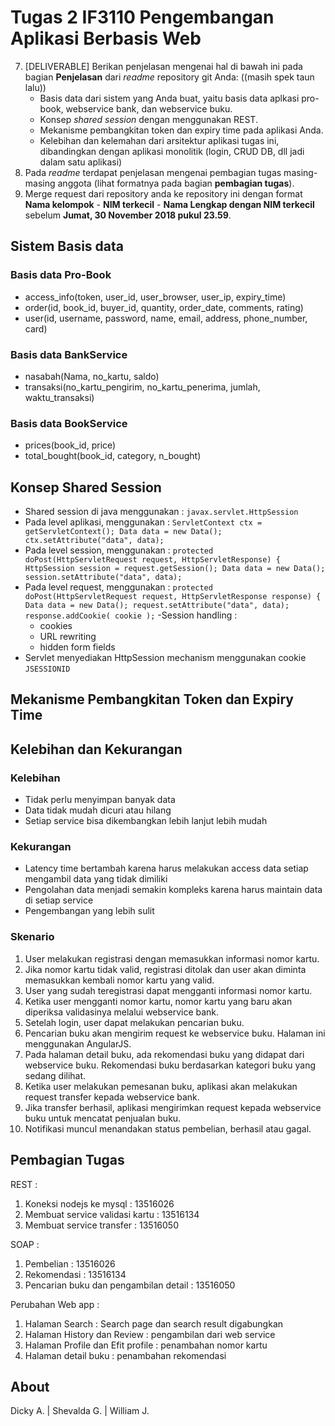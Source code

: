 # Tugas 2 IF3110 Pengembangan Aplikasi Berbasis Web 

7. [DELIVERABLE] Berikan penjelasan mengenai hal di bawah ini pada bagian **Penjelasan** dari *readme* repository git Anda: ((masih spek taun lalu))
    - Basis data dari sistem yang Anda buat, yaitu basis data aplkasi pro-book, webservice bank, dan webservice buku.
    - Konsep *shared session* dengan menggunakan REST.
    - Mekanisme pembangkitan token dan expiry time pada aplikasi Anda.
    - Kelebihan dan kelemahan dari arsitektur aplikasi tugas ini, dibandingkan dengan aplikasi monolitik (login, CRUD DB, dll jadi dalam satu aplikasi)
8. Pada *readme* terdapat penjelasan mengenai pembagian tugas masing-masing anggota (lihat formatnya pada bagian **pembagian tugas**).
9. Merge request dari repository anda ke repository ini dengan format **Nama kelompok** - **NIM terkecil** - **Nama Lengkap dengan NIM terkecil** sebelum **Jumat, 30 November 2018 pukul 23.59**.

## Sistem Basis data
### Basis data Pro-Book
- access_info(token, user_id, user_browser, user_ip, expiry_time)
- order(id, book_id, buyer_id, quantity, order_date, comments, rating)
- user(id, username, password, name, email, address, phone_number, card)
### Basis data BankService
- nasabah(Nama, no_kartu, saldo)
- transaksi(no_kartu_pengirim, no_kartu_penerima, jumlah, waktu_transaksi)
### Basis data BookService
- prices(book_id, price)
- total_bought(book_id, category, n_bought)

## Konsep Shared Session
- Shared session di java menggunakan : `javax.servlet.HttpSession`
- Pada level aplikasi, menggunakan : 
`ServletContext ctx = getServletContext();
Data data = new Data();
ctx.setAttribute("data", data);`
- Pada level session, menggunakan : 
`protected doPost(HttpServletRequest request,
HttpServletResponse) {
HttpSession session = request.getSession();
Data data = new Data();
session.setAttribute("data", data);`
- Pada level request, menggunakan :
`protected doPost(HttpServletRequest request,
HttpServletResponse response) {
Data data = new Data();
request.setAttribute("data", data);
response.addCookie( cookie );`
-Session handling :
    - cookies
    - URL rewriting
    - hidden form fields
- Servlet menyediakan HttpSession mechanism menggunakan cookie `JSESSIONID`

## Mekanisme Pembangkitan Token dan Expiry Time

## Kelebihan dan Kekurangan
### Kelebihan
- Tidak perlu menyimpan banyak data
- Data tidak mudah dicuri atau hilang
- Setiap service bisa dikembangkan lebih lanjut lebih mudah

### Kekurangan
- Latency time bertambah karena harus melakukan access data setiap mengambil data yang tidak dimiliki
- Pengolahan data menjadi semakin kompleks karena harus maintain data di setiap service
- Pengembangan yang lebih sulit

### Skenario

1. User melakukan registrasi dengan memasukkan informasi nomor kartu.
2. Jika nomor kartu tidak valid, registrasi ditolak dan user akan diminta memasukkan kembali nomor kartu yang valid.
3. User yang sudah teregistrasi dapat mengganti informasi nomor kartu.
4. Ketika user mengganti nomor kartu, nomor kartu yang baru akan diperiksa validasinya melalui webservice bank.
5. Setelah login, user dapat melakukan pencarian buku.
6. Pencarian buku akan mengirim request ke webservice buku. Halaman ini menggunakan AngularJS.
7. Pada halaman detail buku, ada rekomendasi buku yang didapat dari webservice buku. Rekomendasi buku berdasarkan kategori buku yang sedang dilihat.
8. Ketika user melakukan pemesanan buku, aplikasi akan melakukan request transfer kepada webservice bank.
9. Jika transfer berhasil, aplikasi mengirimkan request kepada webservice buku untuk mencatat penjualan buku.
10. Notifikasi muncul menandakan status pembelian, berhasil atau gagal.

## Pembagian Tugas
REST :
1. Koneksi nodejs ke mysql : 13516026
2. Membuat service validasi kartu : 13516134
3. Membuat service transfer : 13516050

SOAP :
1. Pembelian : 13516026
2. Rekomendasi : 13516134
3. Pencarian buku dan pengambilan detail : 13516050

Perubahan Web app :
1. Halaman Search : Search page dan search result digabungkan 
2. Halaman History dan Review : pengambilan dari web service
3. Halaman Profile dan Efit profile : penambahan nomor kartu
4. Halaman detail buku : penambahan rekomendasi

## About

Dicky A. | Shevalda G. | William J.

